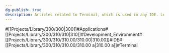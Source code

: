 ```yaml
---
dg-publish: true
description: Articles related to Terminal, which is used in any IDE. Learn about environment variables, bash, bin, and more.
---
```

#[[Projects/Library/300/300\|300]]#Applications#[[Projects/Library/300/310/310\|310]]#Development_Environment#[[Projects/Library/300/310/310.00/310.00\|310.00]]#IDE#[[Projects/Library/300/310/310.00/310.00 a\|310.00 a]]#Terminal

